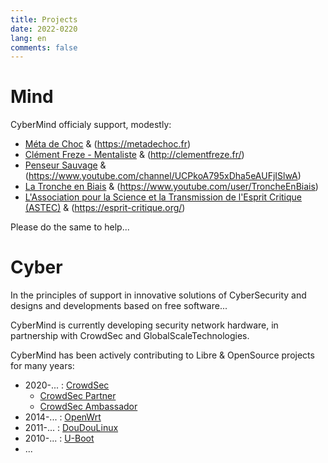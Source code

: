 ```yaml
---
title: Projects
date: 2022-0220
lang: en
comments: false
---
```


# Mind #

CyberMind officialy support, modestly:
* [Méta de Choc](https://fr.tipeee.com/meta-de-choc) & (https://metadechoc.fr)
* [Clément Freze - Mentaliste](https://fr.tipeee.com/clementfreze) & (http://clementfreze.fr/)
* [Penseur Sauvage](https://fr.tipeee.com/penseur-sauvage) & (https://www.youtube.com/channel/UCPkoA795xDha5eAUFjISlwA)
* [La Tronche en Biais](https://fr.tipeee.com/la-tronche-en-biais) & (https://www.youtube.com/user/TroncheEnBiais)
* [L'Association pour la Science et la Transmission de l'Esprit Critique (ASTEC)](https://utip.io/astec) & (https://esprit-critique.org/)

Please do the same to help...

# Cyber #

In the principles of support in innovative solutions of CyberSecurity and designs and developments based on free software...

CyberMind is currently developing security network hardware, in partnership with CrowdSec and GlobalScaleTechnologies.

CyberMind has been actively contributing to Libre & OpenSource projects for many years:
* 2020-... : [CrowdSec](https://crowdsec.net)
  - [CrowdSec Partner](https://crowdsec.net/blog/meet-crowdsec-services-partners-and-join-the-squad/)
  - [CrowdSec Ambassador](https://crowdsec.net/blog/meet-gerald-new-crowdsec-ambassador/)
* 2014-... : [OpenWrt](https://cybermind.fr/en/2014/12/22/OpenWrt-Development-contribs/)
* 2011-... : [DouDouLinux](https://cybermind.fr/en/2011/11/08/DouDouLinux-Development-contribs/)
* 2010-... : [U-Boot](https://cybermind.fr/en/2010/08/13/U-Boot-Denx-Development-contribs/)
* ...